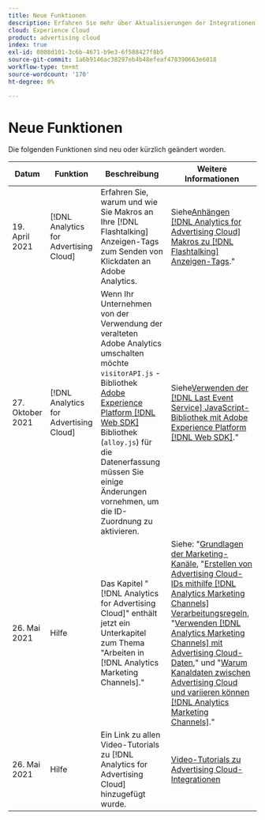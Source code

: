 ```yaml
---
title: Neue Funktionen
description: Erfahren Sie mehr über Aktualisierungen der Integrationen zwischen Advertising Cloud und anderen Produkten und Diensten in Adobe Experience Cloud.
cloud: Experience Cloud
product: advertising cloud
index: true
exl-id: 0808d101-3c6b-4671-b9e3-6f588427f8b5
source-git-commit: 1a6b9146ac38297eb4b48efeaf478390663e6018
workflow-type: tm+mt
source-wordcount: '170'
ht-degree: 0%

---
```


# Neue Funktionen

Die folgenden Funktionen sind neu oder kürzlich geändert worden.

| Datum | Funktion | Beschreibung | Weitere Informationen |
| ---- | ------- | ----------- | -------------------- |
| 19. April 2021 | [!DNL Analytics for Advertising Cloud] | Erfahren Sie, warum und wie Sie Makros an Ihre [!DNL Flashtalking] Anzeigen-Tags zum Senden von Klickdaten an Adobe Analytics. | Siehe[Anhängen [!DNL Analytics for Advertising Cloud] Makros zu [!DNL Flashtalking] Anzeigen-Tags](/help/integrations/analytics/macros-flashtalking.md).&quot; |
| 27. Oktober 2021 | [!DNL Analytics for Advertising Cloud] | Wenn Ihr Unternehmen von der Verwendung der veralteten Adobe Analytics umschalten möchte `visitorAPI.js` -Bibliothek [Adobe Experience Platform [!DNL Web SDK]](https://experienceleague.adobe.com/docs/experience-platform/edge/home.html) Bibliothek (`alloy.js`) für die Datenerfassung müssen Sie einige Änderungen vornehmen, um die ID-Zuordnung zu aktivieren. | Siehe[Verwenden der [!DNL Last Event Service] JavaScript-Bibliothek mit Adobe Experience Platform [!DNL Web SDK]](/help/integrations/analytics/web-sdk.md).&quot; |
| 26. Mai 2021 | Hilfe | Das Kapitel &quot;[!DNL Analytics for Advertising Cloud]&quot; enthält jetzt ein Unterkapitel zum Thema &quot;Arbeiten in [!DNL Analytics Marketing Channels].&quot; | Siehe: &quot;[Grundlagen der Marketing-Kanäle](/help/integrations/analytics/marketing-channels/mc-overview.md), &quot;[Erstellen von Advertising Cloud-IDs mithilfe [!DNL Analytics Marketing Channels] Verarbeitungsregeln](/help/integrations/analytics/marketing-channels/mc-ids.md), &quot;[Verwenden [!DNL Analytics Marketing Channels] mit Advertising Cloud-Daten](/help/integrations/analytics/marketing-channels/mc-ac-data.md),&quot; und &quot;[Warum Kanaldaten zwischen Advertising Cloud und variieren können [!DNL Analytics Marketing Channels]](/help/integrations/analytics/marketing-channels/mc-data-variances.md).&quot; |
| 26. Mai 2021 | Hilfe | Ein Link zu allen Video-Tutorials zu [!DNL Analytics for Advertising Cloud] hinzugefügt wurde. | [Video-Tutorials zu Advertising Cloud-Integrationen](https://experienceleague.adobe.com/docs/advertising-cloud-learn/tutorials/overview.html) |

<!-- At some point, just make this an overview page instead?

Adobe Advertising Cloud is integrated with the following Adobe Experience Cloud products:

* [Adobe Analytics](/help/integrations/analytics/overview.md)

* Adobe Audience Manager

* Adobe Campaign (Advertising Cloud Search only)

* Adobe Experience Cloud Device Co-op
 -->
